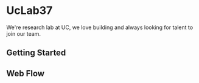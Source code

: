 # UcLab37

We're research lab at UC, we love building and always looking for talent to join our team. 

## Getting Started


## Web Flow


